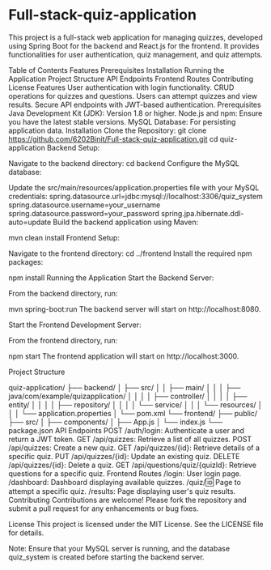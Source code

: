 ﻿# Full-stack-quiz-application
 This project is a full-stack web application for managing quizzes, developed using Spring Boot for the backend and React.js for the frontend. It provides functionalities for user authentication, quiz management, and quiz attempts.

Table of Contents
Features
Prerequisites
Installation
Running the Application
Project Structure
API Endpoints
Frontend Routes
Contributing
License
Features
User authentication with login functionality.
CRUD operations for quizzes and questions.
Users can attempt quizzes and view results.
Secure API endpoints with JWT-based authentication.
Prerequisites
Java Development Kit (JDK): Version 1.8 or higher.
Node.js and npm: Ensure you have the latest stable versions.
MySQL Database: For persisting application data.
Installation
Clone the Repository:
git clone https://github.com/6202Binit/Full-stack-quiz-application.git
cd quiz-application
Backend Setup:

Navigate to the backend directory:
cd backend
Configure the MySQL database:

Update the src/main/resources/application.properties file with your MySQL credentials:
spring.datasource.url=jdbc:mysql://localhost:3306/quiz_system
spring.datasource.username=your_username
spring.datasource.password=your_password
spring.jpa.hibernate.ddl-auto=update
Build the backend application using Maven:

mvn clean install
Frontend Setup:

Navigate to the frontend directory:
cd ../frontend
Install the required npm packages:

npm install
Running the Application
Start the Backend Server:

From the backend directory, run:

mvn spring-boot:run
The backend server will start on http://localhost:8080.

Start the Frontend Development Server:

From the frontend directory, run:


npm start
The frontend application will start on http://localhost:3000.

Project Structure

quiz-application/
├── backend/
│   ├── src/
│   │   ├── main/
│   │   │   ├── java/com/example/quizapplication/
│   │   │   │   ├── controller/
│   │   │   │   ├── entity/
│   │   │   │   ├── repository/
│   │   │   │   └── service/
│   │   │   └── resources/
│   │   │       └── application.properties
│   └── pom.xml
└── frontend/
    ├── public/
    ├── src/
    │   ├── components/
    │   ├── App.js
    │   └── index.js
    └── package.json
API Endpoints
POST /auth/login: Authenticate a user and return a JWT token.
GET /api/quizzes: Retrieve a list of all quizzes.
POST /api/quizzes: Create a new quiz.
GET /api/quizzes/{id}: Retrieve details of a specific quiz.
PUT /api/quizzes/{id}: Update an existing quiz.
DELETE /api/quizzes/{id}: Delete a quiz.
GET /api/questions/quiz/{quizId}: Retrieve questions for a specific quiz.
Frontend Routes
/login: User login page.
/dashboard: Dashboard displaying available quizzes.
/quiz/:id: Page to attempt a specific quiz.
/results: Page displaying user's quiz results.
Contributing
Contributions are welcome! Please fork the repository and submit a pull request for any enhancements or bug fixes.

License
This project is licensed under the MIT License. See the LICENSE file for details.

Note: Ensure that your MySQL server is running, and the database quiz_system is created before starting the backend server.
